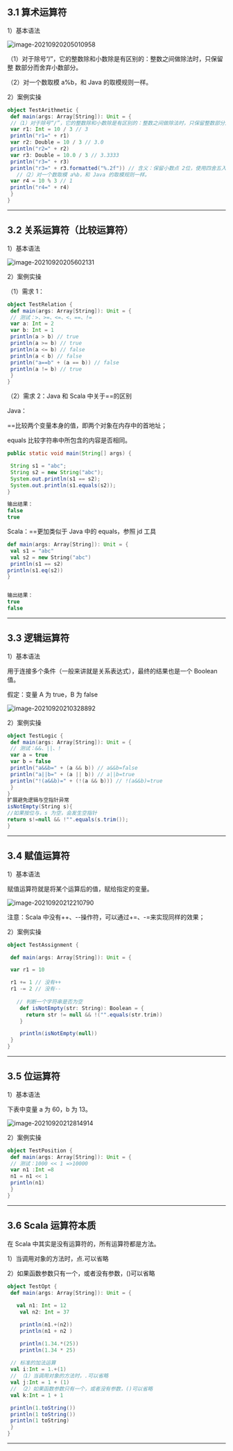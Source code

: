 ## 3.1 算术运算符

1）基本语法

![image-20210920205010958](C:\Users\13282\OneDrive\MarkDown\Scala\img\image-20210920205010958.png)

（1）对于除号“/”，它的整数除和小数除是有区别的：整数之间做除法时，只保留整 数部分而舍弃小数部分。

（2）对一个数取模 a%b，和 Java 的取模规则一样。

2）案例实操

```scala
object TestArithmetic {
 def main(args: Array[String]): Unit = {
 //（1）对于除号“/”，它的整数除和小数除是有区别的：整数之间做除法时，只保留整数部分而舍弃小数部分。
 var r1: Int = 10 / 3 // 3
 println("r1=" + r1)
 var r2: Double = 10 / 3 // 3.0
 println("r2=" + r2)
 var r3: Double = 10.0 / 3 // 3.3333
 println("r3=" + r3)
 println("r3=" + r3.formatted("%.2f")) // 含义：保留小数点 2位，使用四舍五入
   //（2）对一个数取模 a%b，和 Java 的取模规则一样。
 var r4 = 10 % 3 // 1
 println("r4=" + r4)
 }
}

```

---

## 3.2 关系运算符（比较运算符）

1）基本语法

![image-20210920205602131](C:\Users\13282\OneDrive\MarkDown\Scala\img\image-20210920205602131.png)

2）案例实操

（1）需求 1：

```scala
object TestRelation {
 def main(args: Array[String]): Unit = {
 // 测试：>、>=、<=、<、==、!=
 var a: Int = 2
 var b: Int = 1
 println(a > b) // true
 println(a >= b) // true
 println(a <= b) // false
 println(a < b) // false
 println("a==b" + (a == b)) // false
 println(a != b) // true
 }
}
```

（2）需求 2：Java 和 Scala 中关于==的区别

Java：

==比较两个变量本身的值，即两个对象在内存中的首地址；

equals 比较字符串中所包含的内容是否相同。

```java
public static void main(String[] args) {

 String s1 = "abc";
 String s2 = new String("abc");
 System.out.println(s1 == s2);
 System.out.println(s1.equals(s2));
}

输出结果：
false
true
```

Scala：==更加类似于 Java 中的 equals，参照 jd 工具

```scala
def main(args: Array[String]): Unit = {
 val s1 = "abc"
 val s2 = new String("abc")
 println(s1 == s2)
println(s1.eq(s2))
}


输出结果：
true
false
```

---

## 3.3 逻辑运算符

1）基本语法

用于连接多个条件（一般来讲就是关系表达式），最终的结果也是一个 Boolean 值。

假定：变量 A 为 true，B 为 false

![image-20210920210328892](C:\Users\13282\OneDrive\MarkDown\Scala\img\image-20210920210328892.png)

2）案例实操

```scala
object TestLogic {
 def main(args: Array[String]): Unit = {
 // 测试：&&、||、!
 var a = true
 var b = false
 println("a&&b=" + (a && b)) // a&&b=false
 println("a||b=" + (a || b)) // a||b=true
 println("!(a&&b)=" + (!(a && b))) // !(a&&b)=true
 }
}
扩展避免逻辑与空指针异常
isNotEmpty(String s){
//如果按位与，s 为空，会发生空指针
return s!=null && !"".equals(s.trim());
}
```

---

## 3.4 赋值运算符

1）基本语法

赋值运算符就是将某个运算后的值，赋给指定的变量。

![image-20210920212210790](C:\Users\13282\OneDrive\MarkDown\Scala\img\image-20210920212210790.png)

注意：Scala 中没有++、--操作符，可以通过+=、-=来实现同样的效果；

2）案例实操

```scala
object TestAssignment {

 def main(args: Array[String]): Unit = {

 var r1 = 10

 r1 += 1 // 没有++
 r1 -= 2 // 没有--
   
   // 判断一个字符串是否为空
    def isNotEmpty(str: String): Boolean = {
      return str != null && !("".equals(str.trim))
    }

    println(isNotEmpty(null))
 }
}
```

---

## 3.5 位运算符

1）基本语法

下表中变量 a 为 60，b 为 13。

![image-20210920212814914](C:\Users\13282\OneDrive\MarkDown\Scala\img\image-20210920212814914.png)

2）案例实操

```scala
object TestPosition {
 def main(args: Array[String]): Unit = {
 // 测试：1000 << 1 =>10000
 var n1 :Int =8
 n1 = n1 << 1
 println(n1)
 }
}
```

---

## 3.6 Scala 运算符本质

在 Scala 中其实是没有运算符的，所有运算符都是方法。

1）当调用对象的方法时，点.可以省略

2）如果函数参数只有一个，或者没有参数，()可以省略

```scala
object TestOpt {
 def main(args: Array[String]): Unit = {
   
   val n1: Int = 12
    val n2: Int = 37

    println(n1.+(n2))
    println(n1 + n2 )

    println(1.34.*(25))
    println(1.34 * 25)
   
 // 标准的加法运算
 val i:Int = 1.+(1)
 // （1）当调用对象的方法时，.可以省略
 val j:Int = 1 + (1)
 // （2）如果函数参数只有一个，或者没有参数，()可以省略
 val k:Int = 1 + 1

 println(1.toString())
 println(1 toString())
 println(1 toString)
 }
}
```

---

